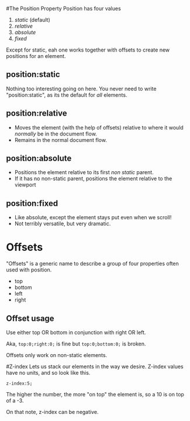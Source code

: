 #The Position Property
Position has four values

1. _static_ (default)
2. _relative_
3. _absolute_
4. _fixed_

Except for static, eah one works together with offsets to create new positions for an element.

## position:static
Nothing too interesting going on here. You never need to write "position:static", as its the default for _all_ elements.

## position:relative
* Moves the element (with the help of offsets) relative to where it would _normally_ be in the document flow.
* Remains in the normal document flow.

## position:absolute
* Positions the element relative to its first _non static_ parent. 
* If it has no non-static parent, positions the element relative to the viewport

## position:fixed
* Like absolute, except the element stays put even when we scroll!
* Not terribly versatile, but very dramatic.

# Offsets
"Offsets" is a generic name to describe a group of four properties often used with position.
 
* top
* bottom
* left
* right

## Offset usage
Use either top OR bottom in conjunction with right OR left.

Aka, <code>top:0;right:0;</code> is fine but <code>top:0;bottom:0;</code> is broken.

Offsets only work on non-static elements.

#Z-index
Lets us stack our elements in the way we desire. Z-index values have no units, and so look like this.

<code>z-index:5;</code>

The higher the number, the more "on top" the element is, so a 10 is on top of a -3.

On that note, z-index can be negative.